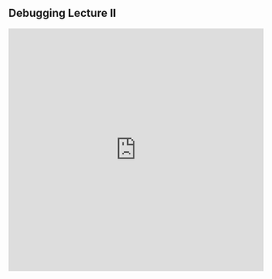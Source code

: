 ## Debugging Lecture II

<iframe src="https://player.vimeo.com/video/209444681" width="100%" height="480" frameborder="0" webkitallowfullscreen mozallowfullscreen allowfullscreen></iframe>
